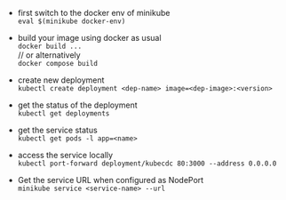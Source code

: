 - first switch to the docker env of minikube  
`eval $(minikube docker-env)`

- build your image using docker as usual  
`docker build ...`  
// or alternatively  
`docker compose build`

- create new deployment  
`kubectl create deployment <dep-name> image=<dep-image>:<version>`

- get the status of the deployment  
`kubectl get deployments`

- get the service status  
`kubectl get pods -l app=<name>`

- access the  service locally  
`kubectl port-forward deployment/kubecdc 80:3000 --address 0.0.0.0`

- Get the service URL when configured as NodePort  
`minikube service <service-name> --url`

